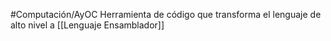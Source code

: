 #Computación/AyOC 
Herramienta de código que transforma el lenguaje de alto nivel a [[Lenguaje Ensamblador]]
